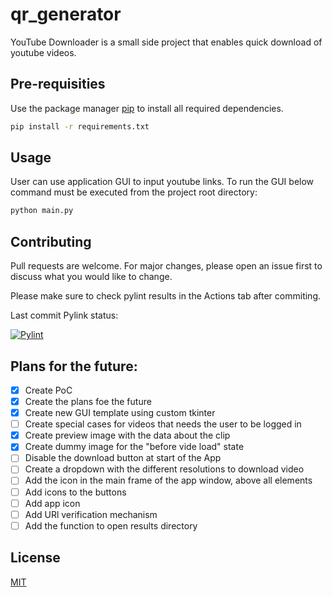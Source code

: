 # qr_generator

YouTube Downloader is a small side project that enables quick download of youtube videos.

## Pre-requisities

Use the package manager [pip](https://pip.pypa.io/en/stable/) to install all
required dependencies.

```bash
pip install -r requirements.txt
```

## Usage

User can use application GUI to input youtube links. To run the GUI below command must be executed from the project root directory:

```bash
python main.py
```

## Contributing

Pull requests are welcome. For major changes, please open an issue first
to discuss what you would like to change.

Please make sure to check pylint results in the Actions tab after commiting.

Last commit Pylink status:

[![Pylint](https://github.com/WojMam/youtube-downloader/actions/workflows/pylint.yml/badge.svg)](https://github.com/WojMam/youtube-downloader/actions/workflows/pylint.yml)

## Plans for the future:

- [x] Create PoC
- [x] Create the plans foe the future
- [x] Create new GUI template using custom tkinter
- [ ] Create special cases for videos that needs the user to be logged in
- [x] Create preview image with the data about the clip
- [x] Create dummy image for the "before vide load" state
- [ ] Disable the download button at start of the App
- [ ] Create a dropdown with the different resolutions to download video
- [ ] Add the icon in the main frame of the app window, above all elements
- [ ] Add icons to the buttons
- [ ] Add app icon
- [ ] Add URl verification mechanism
- [ ] Add the function to open results directory

## License

[MIT](https://choosealicense.com/licenses/mit/)
